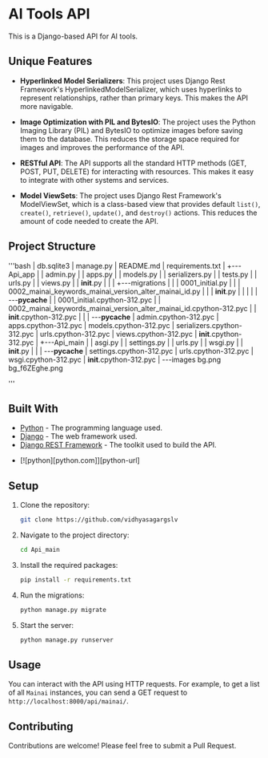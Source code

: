 # AI Tools API

This is a Django-based API for AI tools.

## Unique Features

- **Hyperlinked Model Serializers**: This project uses Django Rest Framework's HyperlinkedModelSerializer, which uses hyperlinks to represent relationships, rather than primary keys. This makes the API more navigable.

- **Image Optimization with PIL and BytesIO**: The project uses the Python Imaging Library (PIL) and BytesIO to optimize images before saving them to the database. This reduces the storage space required for images and improves the performance of the API.

- **RESTful API**: The API supports all the standard HTTP methods (GET, POST, PUT, DELETE) for interacting with resources. This makes it easy to integrate with other systems and services.

- **Model ViewSets**: The project uses Django Rest Framework's ModelViewSet, which is a class-based view that provides default `list()`, `create()`, `retrieve()`, `update()`, and `destroy()` actions. This reduces the amount of code needed to create the API.

## Project Structure
'''bash
|   db.sqlite3
|   manage.py
|   README.md
|   requirements.txt
|
+---Api_app
|   |   admin.py
|   |   apps.py
|   |   models.py
|   |   serializers.py
|   |   tests.py
|   |   urls.py
|   |   views.py
|   |   __init__.py
|   |
|   +---migrations
|   |   |   0001_initial.py
|   |   |   0002_mainai_keywords_mainai_version_alter_mainai_id.py
|   |   |   __init__.py
|   |   |
|   |   \---__pycache__
|   |           0001_initial.cpython-312.pyc
|   |           0002_mainai_keywords_mainai_version_alter_mainai_id.cpython-312.pyc
|   |           __init__.cpython-312.pyc
|   |
|   \---__pycache__
|           admin.cpython-312.pyc
|           apps.cpython-312.pyc
|           models.cpython-312.pyc
|           serializers.cpython-312.pyc
|           urls.cpython-312.pyc
|           views.cpython-312.pyc
|           __init__.cpython-312.pyc
|
+---Api_main
|   |   asgi.py
|   |   settings.py
|   |   urls.py
|   |   wsgi.py
|   |   __init__.py
|   |
|   \---__pycache__
|           settings.cpython-312.pyc
|           urls.cpython-312.pyc
|           wsgi.cpython-312.pyc
|           __init__.cpython-312.pyc
|
\---images
        bg.png
        bg_f6ZEghe.png


'''

## Built With

- [Python](https://www.python.org/) - The programming language used.
- [Django](https://www.djangoproject.com/) - The web framework used.
- [Django REST Framework](https://www.django-rest-framework.org/) - The toolkit used to build the API.
* [![python][python.com]][python-url]


## Setup

1. Clone the repository:

    ```sh
    git clone https://github.com/vidhyasagargslv
    ```

2. Navigate to the project directory:

    ```sh
    cd Api_main
    ```

3. Install the required packages:

    ```sh
    pip install -r requirements.txt
    ```

4. Run the migrations:

    ```sh
    python manage.py migrate
    ```

5. Start the server:

    ```sh
    python manage.py runserver
    ```

## Usage

You can interact with the API using HTTP requests. For example, to get a list of all `Mainai` instances, you can send a GET request to `http://localhost:8000/api/mainai/`.

## Contributing

Contributions are welcome! Please feel free to submit a Pull Request.